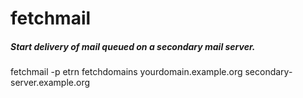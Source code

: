 # fetchmail

##### Start delivery of mail queued on a secondary mail server.

   fetchmail  -p etrn fetchdomains yourdomain.example.org secondary-server.example.org
